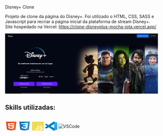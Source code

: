 Disney+ Clone

Projeto de clone da página do Disney+.
Foi utilizado o HTML, CSS, SASS e Javascript para recriar a página inicial da plataforma de stream Disney+.
Site hospedado na Vercel: https://clone-disneyplus-mocha-iota.vercel.app/

<img src="./src/images/hero_capa_readme.JPG" atl="capa projeto">

## Skills utilizadas:
<div style="display: inline_block"><br>
  <img align="center" alt="HTML" height="30" width="40" src="https://raw.githubusercontent.com/devicons/devicon/master/icons/html5/html5-original.svg">
  <img align="center" alt="CSS" height="30" width="40" src="https://raw.githubusercontent.com/devicons/devicon/master/icons/css3/css3-original.svg">
   <img align="center" alt="Js" height="30" width="40" src="https://raw.githubusercontent.com/devicons/devicon/master/icons/javascript/javascript-plain.svg">
  <img align="center" alt="VSCode" height="30" width="40" src="https://raw.githubusercontent.com/devicons/devicon/master/icons/vscode/vscode-original.svg">
   <img align="center" alt="VSCode" height="30" width="40" src="https://cdn-icons-png.flaticon.com/512/5968/5968358.png">


